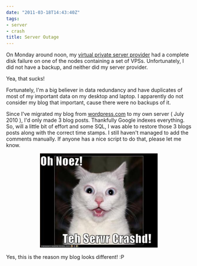 ```yaml
---
date: "2011-03-18T14:43:40Z"
tags:
- server
- crash
title: Server Outage
---
```


On Monday around noon, my <a href="http://yourdomaingoeshere.com">virtual private server provider</a> had a complete disk failure on one of the nodes containing a set of VPSs. Unfortunately, I did not have a backup, and neither did my server provider.

Yea, that sucks!

Fortunately, I'm a big believer in data redundancy and have duplicates of most of my important data on my desktop and laptop. I apparently do not consider my blog that important, cause there were no backups of it.

Since I've migrated my blog from <a href="http://aorotos.wordpress.com">wordpress.com</a> to my own server ( July 2010 ), I'd only made 3 blog posts. Thankfully Google indexes everything. So, will a little bit of effort and some SQL, I was able to restore those 3 blogs posts along with the correct time stamps. I still haven't managed to add the comments manually. If anyone has a nice script to do that, please let me know.
<p style="text-align: center;"><a href="/blog/images/2011/03/18/72644ei2fpjxke365vmfpzjfloxat_400.jpg"><img class="size-full wp-image-360 aligncenter" title="Lol-cat" src="/blog/images/2011/03/18/72644ei2fpjxke365vmfpzjfloxat_400.jpg" alt="" width="320" height="256" /></a></p>
Yes, this is the reason my blog looks different! :P
